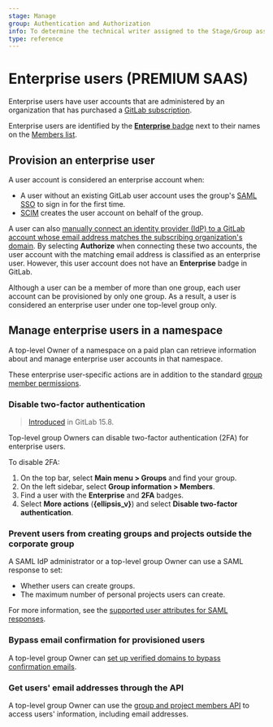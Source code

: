 ```yaml
---
stage: Manage
group: Authentication and Authorization
info: To determine the technical writer assigned to the Stage/Group associated with this page, see https://about.gitlab.com/handbook/product/ux/technical-writing/#assignments
type: reference
---
```


# Enterprise users **(PREMIUM SAAS)**

Enterprise users have user accounts that are administered by an organization that
has purchased a [GitLab subscription](../../subscriptions/index.md).

Enterprise users are identified by the [**Enterprise** badge](../project/badges.md)
next to their names on the [Members list](../group/manage.md#filter-and-sort-members-in-a-group).

## Provision an enterprise user

A user account is considered an enterprise account when:

- A user without an existing GitLab user account uses the group's
  [SAML SSO](../group/saml_sso/index.md) to sign in for the first time.
- [SCIM](../group/saml_sso/scim_setup.md) creates the user account on behalf of
  the group.

A user can also [manually connect an identity provider (IdP) to a GitLab account whose email address matches the subscribing organization's domain](../group/saml_sso/index.md#linking-saml-to-your-existing-gitlabcom-account).
By selecting **Authorize** when connecting these two accounts, the user account
with the matching email address is classified as an enterprise user. However, this
user account does not have an **Enterprise** badge in GitLab.

Although a user can be a member of more than one group, each user account can be
provisioned by only one group. As a result, a user is considered an enterprise
user under one top-level group only.

## Manage enterprise users in a namespace

A top-level Owner of a namespace on a paid plan can retrieve information about and
manage enterprise user accounts in that namespace.

These enterprise user-specific actions are in addition to the standard
[group member permissions](../permissions.md#group-members-permissions).

### Disable two-factor authentication

> [Introduced](https://gitlab.com/groups/gitlab-org/-/epics/9484) in GitLab 15.8.

Top-level group Owners can disable two-factor authentication (2FA) for enterprise users.

To disable 2FA:

1. On the top bar, select **Main menu > Groups** and find your group.
1. On the left sidebar, select **Group information > Members**.
1. Find a user with the **Enterprise** and **2FA** badges.
1. Select **More actions** (**{ellipsis_v}**) and select **Disable two-factor authentication**.

### Prevent users from creating groups and projects outside the corporate group

A SAML IdP administrator or a top-level group Owner can use a SAML response to set:

- Whether users can create groups.
- The maximum number of personal projects users can create.

For more information, see the [supported user attributes for SAML responses](../group/saml_sso/index.md#supported-user-attributes).

### Bypass email confirmation for provisioned users

A top-level group Owner can [set up verified domains to bypass confirmation emails](../group/saml_sso/index.md#bypass-user-email-confirmation-with-verified-domains).

### Get users' email addresses through the API

A top-level group Owner can use the [group and project members API](../../api/members.md)
to access users' information, including email addresses.
